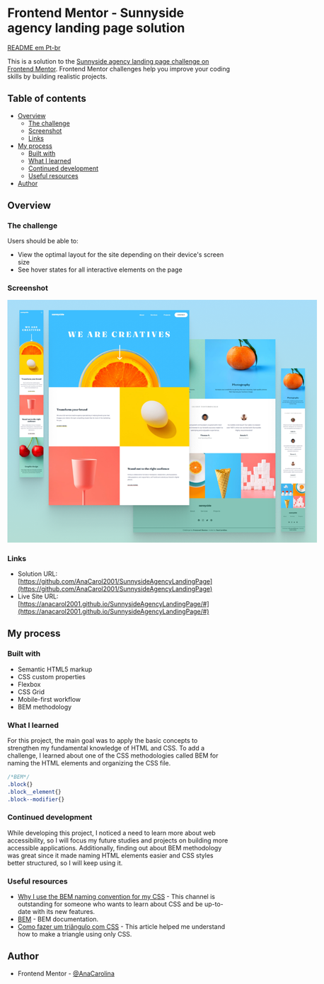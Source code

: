 # Frontend Mentor - Sunnyside agency landing page solution

[README em Pt-br](./README_pt-br.md)

This is a solution to the [Sunnyside agency landing page challenge on Frontend Mentor](https://www.frontendmentor.io/challenges/sunnyside-agency-landing-page-7yVs3B6ef). Frontend Mentor challenges help you improve your coding skills by building realistic projects.

## Table of contents

- [Overview](#overview)
  - [The challenge](#the-challenge)
  - [Screenshot](#screenshot)
  - [Links](#links)
- [My process](#my-process)
  - [Built with](#built-with)
  - [What I learned](#what-i-learned)
  - [Continued development](#continued-development)
  - [Useful resources](#useful-resources)
- [Author](#author)

## Overview

### The challenge

Users should be able to:

- View the optimal layout for the site depending on their device's screen size
- See hover states for all interactive elements on the page

### Screenshot

<!-- ![](./src/screenshot.png) -->
<img src="./src/screenshot.png" alt="Screenshot of the site" style="max-width: 700px;">

### Links

- Solution URL: [https://github.com/AnaCarol2001/SunnysideAgencyLandingPage](https://github.com/AnaCarol2001/SunnysideAgencyLandingPage)
- Live Site URL: [https://anacarol2001.github.io/SunnysideAgencyLandingPage/#](https://anacarol2001.github.io/SunnysideAgencyLandingPage/#)

## My process

### Built with

- Semantic HTML5 markup
- CSS custom properties
- Flexbox
- CSS Grid
- Mobile-first workflow
- BEM methodology


### What I learned

For this project, the main goal was to apply the basic concepts to strengthen my fundamental knowledge of HTML and CSS. To add a challenge,  I learned about one of the CSS methodologies called BEM for naming the HTML elements and organizing the CSS file.

```css
/*BEM*/
.block{}
.block__element{}
.block--modifier{}
```

### Continued development

While developing this project, I noticed a need to learn more about web accessibility, so I will focus my future studies and projects on building more accessible applications. Additionally, finding out about BEM methodology was great since it made naming  HTML elements easier and CSS styles better structured, so I will keep using it.

### Useful resources

- [Why I use the BEM naming convention for my CSS](https://youtu.be/SLjHSVwXYq4?si=OCKEiEbcyhHxPUN4) - This channel is outstanding for someone who wants to learn about CSS and be up-to-date with its new features. 
- [BEM](https://getbem.com/introduction/) - BEM documentation. 
- [Como fazer um triângulo com CSS](https://medium.com/horadecodar/como-fazer-um-tri%C3%A2ngulo-com-css-8621d57f4d35) - This article helped me understand how to make a triangle using only CSS.


## Author
- Frontend Mentor - [@AnaCarolina](https://www.frontendmentor.io/profile/AnaCarol2001)

